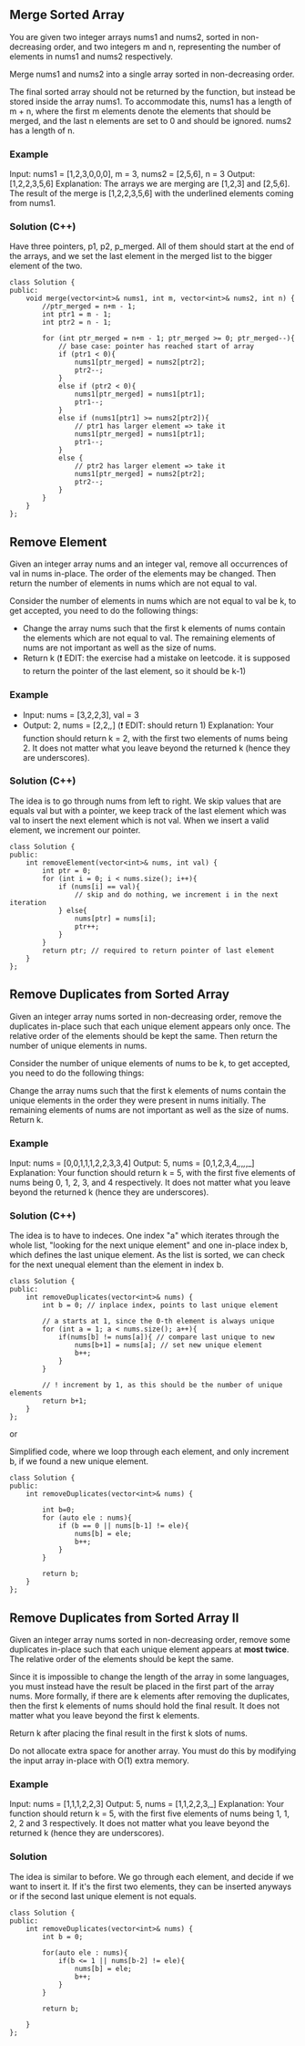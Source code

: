 ## Merge Sorted Array

You are given two integer arrays nums1 and nums2, sorted in non-decreasing order, and 
two integers m and n, representing the number of elements in nums1 and nums2 respectively.

Merge nums1 and nums2 into a single array sorted in non-decreasing order.

The final sorted array should not be returned by the function, but instead 
be stored inside the array nums1. To accommodate this, nums1 has a length of m + n, 
where the first m elements denote the elements that should be merged, and the last n 
elements are set to 0 and should be ignored. nums2 has a length of n.

### Example
Input: nums1 = [1,2,3,0,0,0], m = 3, nums2 = [2,5,6], n = 3
Output: [1,2,2,3,5,6]
Explanation: The arrays we are merging are [1,2,3] and [2,5,6].
The result of the merge is [1,2,2,3,5,6] with the underlined elements coming from nums1.

### Solution (C++)
Have three pointers, p1, p2, p_merged. All of them should start at the end of the arrays, 
and we set the last element in the merged list to the bigger element of the two. 

```
class Solution {
public:
    void merge(vector<int>& nums1, int m, vector<int>& nums2, int n) {
        //ptr_merged = n+m - 1;
        int ptr1 = m - 1;
        int ptr2 = n - 1;

        for (int ptr_merged = n+m - 1; ptr_merged >= 0; ptr_merged--){
            // base case: pointer has reached start of array
            if (ptr1 < 0){
                nums1[ptr_merged] = nums2[ptr2];
                ptr2--;
            }
            else if (ptr2 < 0){
                nums1[ptr_merged] = nums1[ptr1];
                ptr1--;
            }
            else if (nums1[ptr1] >= nums2[ptr2]){
                // ptr1 has larger element => take it 
                nums1[ptr_merged] = nums1[ptr1];
                ptr1--;
            }
            else {
                // ptr2 has larger element => take it 
                nums1[ptr_merged] = nums2[ptr2];
                ptr2--;
            }
        }
    }
};
```

## Remove Element
Given an integer array nums and an integer val, remove all occurrences of val in nums in-place. The order of the elements may be changed. Then return the number of elements in nums which are not equal to val.

Consider the number of elements in nums which are not equal to val be k, to get accepted, you need to do the following things:
- Change the array nums such that the first k elements of nums contain the elements which are not equal to val. The remaining elements of nums are not important as well as the size of nums.
- Return k (❗ EDIT: the exercise had a mistake on leetcode. it is supposed to return the pointer of the last element, so it should be k-1)

 ### Example
- Input: nums = [3,2,2,3], val = 3
- Output: 2, nums = [2,2,_,_] (❗ EDIT: should return 1)
Explanation: Your function should return k = 2, with the first two elements of nums being 2.
It does not matter what you leave beyond the returned k (hence they are underscores).

### Solution (C++)
The idea is to go through nums from left to right. We skip values that are equals val but with a pointer, we keep track of the last element which was val to insert the next element which is not val.
When we insert a valid element, we increment our pointer.

```
class Solution {
public:
    int removeElement(vector<int>& nums, int val) {
        int ptr = 0;
        for (int i = 0; i < nums.size(); i++){
            if (nums[i] == val){
                // skip and do nothing, we increment i in the next iteration
            } else{
                nums[ptr] = nums[i];
                ptr++;
            }
        }
        return ptr; // required to return pointer of last element
    }
};
```

## Remove Duplicates from Sorted Array

Given an integer array nums sorted in non-decreasing order, remove the duplicates in-place such that each unique element appears only once. The relative order of the elements should be kept the same. Then return the number of unique elements in nums.

Consider the number of unique elements of nums to be k, to get accepted, you need to do the following things:

Change the array nums such that the first k elements of nums contain the unique elements in the order they were present in nums initially. The remaining elements of nums are not important as well as the size of nums.
Return k.

### Example
Input: nums = [0,0,1,1,1,2,2,3,3,4]
Output: 5, nums = [0,1,2,3,4,_,_,_,_,_]
Explanation: Your function should return k = 5, with the first five elements of nums being 0, 1, 2, 3, and 4 respectively.
It does not matter what you leave beyond the returned k (hence they are underscores).

### Solution (C++)
The idea is to have to indeces. One index "a" which iterates through the whole list, "looking for the next unique element" and
one in-place index b, which defines the last unique element.
As the list is sorted, we can check for the next unequal element than the element in index b.

```
class Solution {
public:
    int removeDuplicates(vector<int>& nums) {
        int b = 0; // inplace index, points to last unique element

        // a starts at 1, since the 0-th element is always unique
        for (int a = 1; a < nums.size(); a++){
            if(nums[b] != nums[a]){ // compare last unique to new
                nums[b+1] = nums[a]; // set new unique element 
                b++;
            }
        }

        // ! increment by 1, as this should be the number of unique elements
        return b+1; 
    }
};
```

or 

Simplified code, where we loop through each element, and only increment b, if we found a new unique element.
```
class Solution {
public:
    int removeDuplicates(vector<int>& nums) {

        int b=0;
        for (auto ele : nums){
            if (b == 0 || nums[b-1] != ele){
                nums[b] = ele;
                b++;
            }
        }
        
        return b;
    }
};
```

## Remove Duplicates from Sorted Array II

Given an integer array nums sorted in non-decreasing order, remove some duplicates in-place such that each unique element appears at **most twice**. The relative order of the elements should be kept the same.

Since it is impossible to change the length of the array in some languages, you must instead have the result be placed in the first part of the array nums. More formally, if there are k elements after removing the duplicates, then the first k elements of nums should hold the final result. It does not matter what you leave beyond the first k elements.

Return k after placing the final result in the first k slots of nums.

Do not allocate extra space for another array. You must do this by modifying the input array in-place with O(1) extra memory.

### Example
Input: nums = [1,1,1,2,2,3]
Output: 5, nums = [1,1,2,2,3,_]
Explanation: Your function should return k = 5, with the first five elements of nums being 1, 1, 2, 2 and 3 respectively.
It does not matter what you leave beyond the returned k (hence they are underscores).

### Solution
The idea is similar to before. We go through each element, and decide if we want to insert it. If it's the first two elements, they can be inserted anyways or if the second last unique element is not equals.

```
class Solution {
public:
    int removeDuplicates(vector<int>& nums) {
        int b = 0;

        for(auto ele : nums){
            if(b <= 1 || nums[b-2] != ele){
                nums[b] = ele;
                b++;
            }
        }

        return b;

    }
};
```
